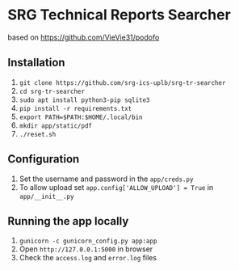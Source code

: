 # SRG Technical Reports Searcher

based on https://github.com/VieVie31/podofo

## Installation

1. `git clone https://github.com/srg-ics-uplb/srg-tr-searcher`
2. `cd srg-tr-searcher`
3. `sudo apt install python3-pip sqlite3`
4. `pip install -r requirements.txt`
5. `export PATH=$PATH:$HOME/.local/bin`
6. `mkdir app/static/pdf`
7. `./reset.sh`

## Configuration
1. Set the username and password in the `app/creds.py`
2. To allow upload set `app.config['ALLOW_UPLOAD'] = True` in `app/__init__.py`

## Running the app locally
1. `gunicorn -c gunicorn_config.py app:app`
2. Open `http://127.0.0.1:5000` in browser
3. Check the `access.log` and `error.log` files 
